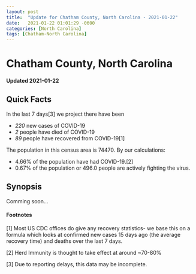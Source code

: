 ```yaml
---
layout: post
title:  "Update for Chatham County, North Carolina - 2021-01-22"
date:   2021-01-22 01:01:29 -0600
categories: [North Carolina]
tags: [Chatham-North Carolina]
---
```


# Chatham County, North Carolina
#### Updated 2021-01-22

## Quick Facts

In the last 7 days[3] we project there have been
- *220* new cases of COVID-19
- *2* people have died of COVID-19
- *89* people have recovered from COVID-19[1]

The population in this census area is 74470. By our calculations:
- 4.66% of the population have had COVID-19.[2]
- 0.67% of the population or 496.0 people are actively fighting the virus.

## Synopsis

Comming soon...


#### Footnotes

[1] Most US CDC offices do give any recovery statistics- we base this on a formula which looks at confirmed new cases
15 days ago (the average recovery time) and deaths over the last 7 days.

[2] Herd Immunity is thought to take effect at around ~70-80%

[3] Due to reporting delays, this data may be incomplete.
 
    